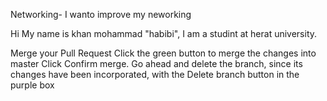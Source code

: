  Networking-
I wanto improve my neworking
 
Hi My name is khan mohammad "habibi", I am a studint at herat university.

Merge your Pull Request
Click the green button to merge the changes into master
Click Confirm merge.
Go ahead and delete the branch, since its changes have been 
incorporated, with the Delete branch button in the purple box
